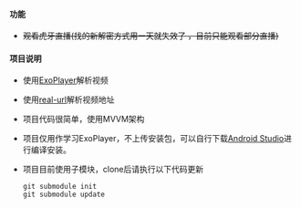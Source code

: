 #### 功能

- ~~观看虎牙直播(找的新解密方式用一天就失效了 ，目前只能观看部分直播)~~

#### 项目说明

- 使用[ExoPlayer](https://github.com/google/ExoPlayer)解析视频

- 使用[real-url](https://github.com/wbt5/real-url)解析视频地址

- 项目代码很简单，使用MVVM架构

- 项目仅用作学习ExoPlayer，不上传安装包，可以自行下载[Android Studio](https://developer.android.com/studio)进行编译安装。

- 项目目前使用子模块，clone后请执行以下代码更新
  
  ```
  git submodule init 
  git submodule update
  ```
